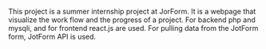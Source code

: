 This project is a summer internship project at JorForm. It is a webpage that visualize the work flow and the progress of a project.
For backend php and mysqli, and for frontend react.js are used.
For pulling data from the JotForm form, JotForm API is used. 
